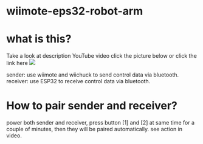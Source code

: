 # wiimote-eps32-robot-arm

# what is this?

Take a look at description YouTube video click the picture below or click the link here 
[![](https://img.youtube.com/vi/TPcjP3Q70mc/0.jpg)](https://www.youtube.com/watch?v=TPcjP3Q70mc)


sender: use wiimote and wiichuck to send control data via bluetooth.
receiver: use ESP32 to receive control data via bluetooth.

# How to pair sender and receiver?

power both sender and receiver, press button [1] and [2] at same time for a couple of minutes, then they will be paired automatically. see action in video.
